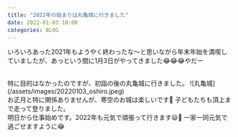```yaml
---
title: "2022年の始まりは丸亀城に行きました"
date: 2022-01-03 18:00
categories: BLOG
---  
```

いろいろあった2021年もようやく終わったな〜と思いながら年末年始を満喫していましたが、あっという間に1月3日がやってきました😂😂😂やだー  

<br>
特に目的はなかったのですが、初詣の後の丸亀城に行きました。  
![丸亀城](/assets/images/20220103_oshiro.jpeg)  
<br>
お正月と特に関係ありませんが、寒空のお城は楽しいです🏯  
子どもたちも頂上まで走って登りました。  
<br>
明日から仕事始めです。2022年も元気で頑張って行きます😃💪  
一家一同元気で過ごせますように😂
